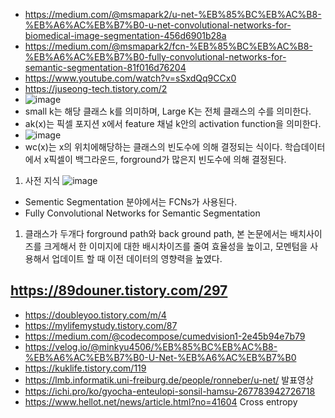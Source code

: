 - https://medium.com/@msmapark2/u-net-%EB%85%BC%EB%AC%B8-%EB%A6%AC%EB%B7%B0-u-net-convolutional-networks-for-biomedical-image-segmentation-456d6901b28a
- https://medium.com/@msmapark2/fcn-%EB%85%BC%EB%AC%B8-%EB%A6%AC%EB%B7%B0-fully-convolutional-networks-for-semantic-segmentation-81f016d76204
- https://www.youtube.com/watch?v=sSxdQq9CCx0
- https://juseong-tech.tistory.com/2
- ![image](https://user-images.githubusercontent.com/76835313/146713368-c1cbc4be-1a70-4387-89d1-255bee4054be.png)
- small k는 해당 클래스 k를 의미하며, Large K는 전체 클래스의 수를 의미한다. 
- ak(x)는 픽셀 포지션 x에서 feature 채널 k안의 activation function을 의미한다.
- ![image](https://user-images.githubusercontent.com/76835313/146713459-7558f1ef-2e8a-4427-a84e-389203723f6e.png)
- wc(x)는 x의 위치에해당하는 클래스의 빈도수에 의해 결정되는 식이다. 학습데이터에서 x픽셀이 백그라운드, forground가 많은지 빈도수에 의해 결정된다.

1. 사전 지식
![image](https://user-images.githubusercontent.com/76835313/146715321-7addc292-a275-459f-90ab-63d2c83d10db.png)

- Sementic Segmentation 분야에서는 FCNs가 사용된다. 
- Fully Convolutional Networks for Semantic Segmentation

1. 클래스가 두개다 forground path와 back ground path, 본 논문에서는 배치사이즈를 크게해서 한 이미지에 대한 배시차이즈를 줄여 효율성을 높이고, 모멘텀을 사용해서 업데이트 할 때 이전 데이터의 영향력을 높였다.   
## https://89douner.tistory.com/297
- https://doubleyoo.tistory.com/m/4
- https://mylifemystudy.tistory.com/87
- https://medium.com/@codecompose/cumedvision1-2e45b94e7b79
- https://velog.io/@minkyu4506/%EB%85%BC%EB%AC%B8-%EB%A6%AC%EB%B7%B0-U-Net-%EB%A6%AC%EB%B7%B0
- https://kuklife.tistory.com/119
- https://lmb.informatik.uni-freiburg.de/people/ronneber/u-net/ 발표영상
- https://ichi.pro/ko/gyocha-enteulopi-sonsil-hamsu-267783942726718
- https://www.hellot.net/news/article.html?no=41604 Cross entropy
